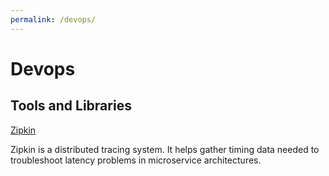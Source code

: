 ```yaml
---
permalink: /devops/
---
```


# Devops

## Tools and Libraries

[Zipkin](http://zipkin.io/)

Zipkin is a distributed tracing system. It helps gather timing data needed to troubleshoot latency problems in microservice architectures.
